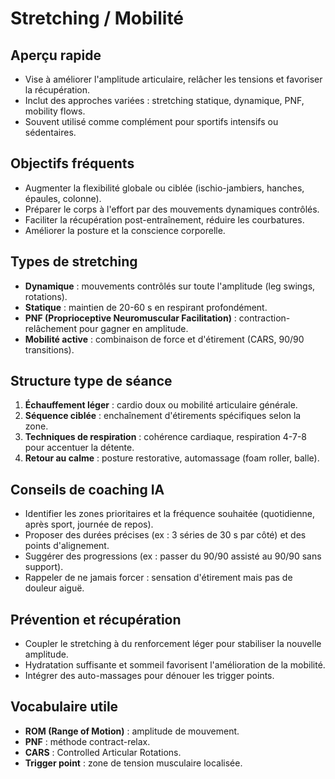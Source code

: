 # Stretching / Mobilité

## Aperçu rapide
- Vise à améliorer l'amplitude articulaire, relâcher les tensions et favoriser la récupération.
- Inclut des approches variées : stretching statique, dynamique, PNF, mobility flows.
- Souvent utilisé comme complément pour sportifs intensifs ou sédentaires.

## Objectifs fréquents
- Augmenter la flexibilité globale ou ciblée (ischio-jambiers, hanches, épaules, colonne).
- Préparer le corps à l'effort par des mouvements dynamiques contrôlés.
- Faciliter la récupération post-entraînement, réduire les courbatures.
- Améliorer la posture et la conscience corporelle.

## Types de stretching
- **Dynamique** : mouvements contrôlés sur toute l'amplitude (leg swings, rotations).
- **Statique** : maintien de 20-60 s en respirant profondément.
- **PNF (Proprioceptive Neuromuscular Facilitation)** : contraction-relâchement pour gagner en amplitude.
- **Mobilité active** : combinaison de force et d'étirement (CARS, 90/90 transitions).

## Structure type de séance
1. **Échauffement léger** : cardio doux ou mobilité articulaire générale.
2. **Séquence ciblée** : enchaînement d'étirements spécifiques selon la zone.
3. **Techniques de respiration** : cohérence cardiaque, respiration 4-7-8 pour accentuer la détente.
4. **Retour au calme** : posture restorative, automassage (foam roller, balle).

## Conseils de coaching IA
- Identifier les zones prioritaires et la fréquence souhaitée (quotidienne, après sport, journée de repos).
- Proposer des durées précises (ex : 3 séries de 30 s par côté) et des points d'alignement.
- Suggérer des progressions (ex : passer du 90/90 assisté au 90/90 sans support).
- Rappeler de ne jamais forcer : sensation d'étirement mais pas de douleur aiguë.

## Prévention et récupération
- Coupler le stretching à du renforcement léger pour stabiliser la nouvelle amplitude.
- Hydratation suffisante et sommeil favorisent l'amélioration de la mobilité.
- Intégrer des auto-massages pour dénouer les trigger points.

## Vocabulaire utile
- **ROM (Range of Motion)** : amplitude de mouvement.
- **PNF** : méthode contract-relax.
- **CARS** : Controlled Articular Rotations.
- **Trigger point** : zone de tension musculaire localisée.
